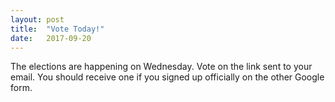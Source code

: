 ```yaml
---
layout: post
title:  "Vote Today!"
date:   2017-09-20
---
```


The elections are happening on Wednesday. Vote on the link sent to your email. You should receive one if you signed up officially on the other Google form.
